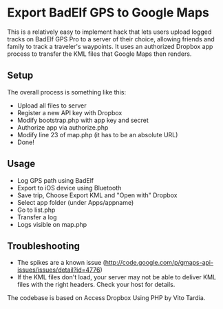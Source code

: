 Export BadElf GPS to Google Maps
================================

This is a relatively easy to implement hack that lets users
upload logged tracks on BadElf GPS Pro to a server of their
choice, allowing friends and family to track a traveler's 
waypoints. It uses an authorized Dropbox app process to 
transfer the KML files that Google Maps then renders. 

Setup
-------------------------
The overall process is something like this:

* Upload all files to server
* Register a new API key with Dropbox
* Modify bootstrap.php with app key and secret
* Authorize app via authorize.php
* Modify line 23 of map.php (it has to be an absolute URL)
* Done!

Usage
-------------------------
* Log GPS path using BadElf
* Export to iOS device using Bluetooth
* Save trip, Choose Export KML and "Open with" Dropbox
* Select app folder (under Apps/appname)
* Go to list.php
* Transfer a log
* Logs visible on map.php

Troubleshooting
-------------------------
* The spikes are a known issue (http://code.google.com/p/gmaps-api-issues/issues/detail?id=4776)
* If the KML files don't load, your server may not be able to deliver KML files with the right headers. Check your host for details.


The codebase is based on Access Dropbox Using PHP by Vito
Tardia.